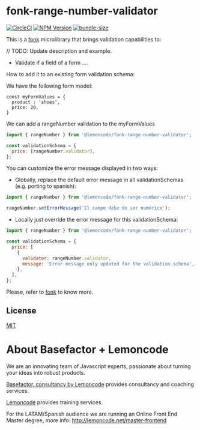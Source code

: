 # fonk-range-number-validator

[![CircleCI](https://badgen.net/github/status/Lemoncode/fonk-range-number-validator/master/ci?icon=circleci&label=circleci)](https://circleci.com/gh/Lemoncode/fonk-range-number-validator/tree/master)
[![NPM Version](https://badgen.net/npm/v/@lemoncode/fonk-range-number-validator?icon=npm&label=npm)](https://www.npmjs.com/package/@lemoncode/fonk-range-number-validator)
[![bundle-size](https://badgen.net/bundlephobia/min/@lemoncode/fonk-range-number-validator)](https://bundlephobia.com/result?p=@lemoncode/fonk-range-number-validator)

This is a [fonk](https://github.com/Lemoncode/fonk) microlibrary that brings validation capabilities to:

// TODO: Update description and example.

- Validate if a field of a form ....

How to add it to an existing form validation schema:

We have the following form model:

```
const myFormValues = {
  product : 'shoes',
  price: 20,
}
```

We can add a rangeNumber validation to the myFormValues

```javascript
import { rangeNumber } from '@lemoncode/fonk-range-number-validator';

const validationSchema = {
  price: [rangeNumber.validator],
};
```

You can customize the error message displayed in two ways:

- Globally, replace the default error message in all validationSchemas (e.g. porting to spanish):

```javascript
import { rangeNumber } from '@lemoncode/fonk-range-number-validator';

rangeNumber.setErrorMessage('El campo debe de ser numérico');
```

- Locally just override the error message for this validationSchema:

```javascript
import { rangeNumber } from '@lemoncode/fonk-range-number-validator';

const validationSchema = {
  price: [
    {
      validator: rangeNumber.validator,
      message: 'Error message only updated for the validation schema',
    },
  ],
};
```

Please, refer to [fonk](https://github.com/Lemoncode/fonk) to know more.

## License

[MIT](./LICENSE)

# About Basefactor + Lemoncode

We are an innovating team of Javascript experts, passionate about turning your ideas into robust products.

[Basefactor, consultancy by Lemoncode](http://www.basefactor.com) provides consultancy and coaching services.

[Lemoncode](http://lemoncode.net/services/en/#en-home) provides training services.

For the LATAM/Spanish audience we are running an Online Front End Master degree, more info: http://lemoncode.net/master-frontend
